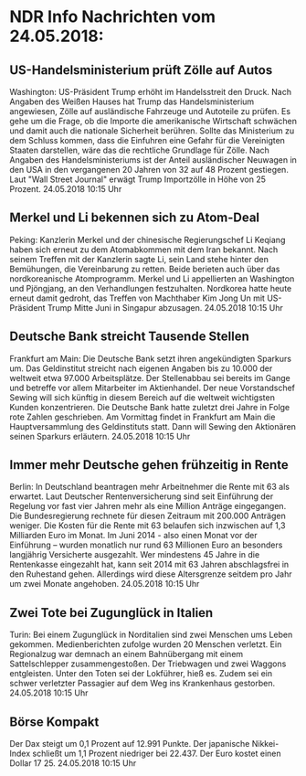 # NDR Info Nachrichten vom 24.05.2018:


## US-Handelsministerium prüft Zölle auf Autos
Washington: US-Präsident Trump erhöht im Handelsstreit den Druck. Nach Angaben des Weißen Hauses hat Trump das Handelsministerium angewiesen, Zölle auf ausländische Fahrzeuge und Autoteile zu prüfen. Es gehe um die Frage, ob die Importe die amerikanische Wirtschaft schwächen und damit auch die nationale Sicherheit berühren. Sollte das Ministerium zu dem Schluss kommen, dass die Einfuhren eine Gefahr für die Vereinigten Staaten darstellen, wäre das die rechtliche Grundlage für Zölle. Nach Angaben des Handelsministeriums ist der Anteil ausländischer Neuwagen in den USA in den vergangenen 20 Jahren von 32 auf 48 Prozent gestiegen. Laut "Wall Street Journal" erwägt Trump Importzölle in Höhe von 25 Prozent. 24.05.2018 10:15 Uhr 

## Merkel und Li bekennen sich zu Atom-Deal
Peking: Kanzlerin Merkel und der chinesische Regierungschef Li Keqiang haben sich erneut zu dem Atomabkommen mit dem Iran bekannt. Nach seinem Treffen mit der Kanzlerin sagte Li, sein Land stehe hinter den Bemühungen, die Vereinbarung zu retten. Beide berieten auch über das nordkoreanische Atomprogramm. Merkel und Li appellierten an Washington und Pjöngjang, an den Verhandlungen festzuhalten. Nordkorea hatte heute erneut damit gedroht, das Treffen von Machthaber Kim Jong Un mit US-Präsident Trump Mitte Juni in Singapur abzusagen. 24.05.2018 10:15 Uhr 

## Deutsche Bank streicht Tausende Stellen
Frankfurt am Main: Die Deutsche Bank setzt ihren angekündigten Sparkurs um. Das Geldinstitut streicht nach eigenen Angaben bis zu 10.000 der weltweit etwa 97.000 Arbeitsplätze. Der Stellenabbau sei bereits im Gange und betreffe vor allem Mitarbeiter im Aktienhandel. Der neue Vorstandschef Sewing will sich künftig in diesem Bereich auf die weltweit wichtigsten Kunden konzentrieren. Die Deutsche Bank hatte zuletzt drei Jahre in Folge rote Zahlen geschrieben. Am Vormittag findet in Frankfurt am Main die Hauptversammlung des Geldinstituts statt. Dann will Sewing den Aktionären seinen Sparkurs erläutern. 24.05.2018 10:15 Uhr 

## Immer mehr Deutsche gehen frühzeitig in Rente
Berlin: In Deutschland beantragen mehr Arbeitnehmer die Rente mit 63 als erwartet. Laut Deutscher Rentenversicherung sind seit Einführung der Regelung vor fast vier Jahren mehr als eine Million Anträge eingegangen. Die Bundesregierung rechnete für diesen Zeitraum mit 200.000 Anträgen weniger. Die Kosten für die Rente mit 63 belaufen sich inzwischen auf 1,3 Milliarden Euro im Monat. Im Juni 2014 - also einen Monat vor der Einführung – wurden monatlich nur rund 63 Millionen Euro an besonders langjährig Versicherte ausgezahlt. Wer mindestens 45 Jahre in die Rentenkasse eingezahlt hat, kann seit 2014 mit 63 Jahren abschlagsfrei in den Ruhestand gehen. Allerdings wird diese Altersgrenze seitdem pro Jahr um zwei Monate angehoben. 24.05.2018 10:15 Uhr 

## Zwei Tote bei Zugunglück in Italien
Turin: Bei einem Zugunglück in Norditalien sind zwei Menschen ums Leben gekommen. Medienberichten zufolge wurden 20 Menschen verletzt. Ein Regionalzug war demnach an einem Bahnübergang mit einem Sattelschlepper zusammengestoßen. Der Triebwagen und zwei Waggons entgleisten. Unter den Toten sei der Lokführer, hieß es. Zudem sei ein schwer verletzter Passagier auf dem Weg ins Krankenhaus gestorben. 24.05.2018 10:15 Uhr 

## Börse Kompakt
Der Dax steigt um 0,1 Prozent auf 12.991 Punkte. Der japanische Nikkei-Index schließt um 1,1 Prozent niedriger bei 22.437. Der Euro kostet einen Dollar 17 25. 24.05.2018 10:15 Uhr 
